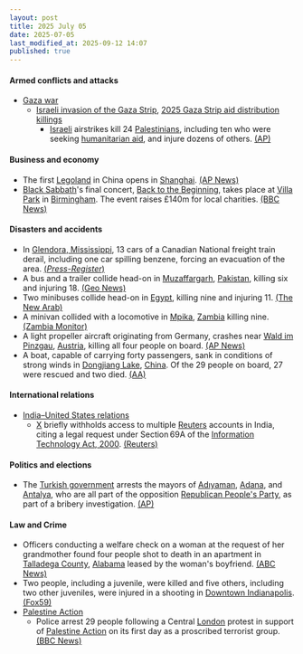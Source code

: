 ```yaml
---
layout: post
title: 2025 July 05
date: 2025-07-05
last_modified_at: 2025-09-12 14:07
published: true
---
```



#### Armed conflicts and attacks

* [Gaza war](https://en.wikipedia.org/wiki/Gaza_war "Gaza war")
  * [Israeli invasion of the Gaza Strip](https://en.wikipedia.org/wiki/Israeli_invasion_of_the_Gaza_Strip "Israeli invasion of the Gaza Strip"), [2025 Gaza Strip aid distribution killings](https://en.wikipedia.org/wiki/2025_Gaza_Strip_aid_distribution_killings "2025 Gaza Strip aid distribution killings")
    * [Israeli](https://en.wikipedia.org/wiki/Israel "Israel") airstrikes kill 24 [Palestinians](https://en.wikipedia.org/wiki/Palestinians "Palestinians"), including ten who were seeking [humanitarian aid](https://en.wikipedia.org/wiki/Humanitarian_aid "Humanitarian aid"), and injure dozens of others. [(AP)](https://apnews.com/article/israel-gaza-hamas-palestinians-war-news-07-05-2025-72448fcc49b5bb026a32163740eaa97c)

#### Business and economy

* The first [Legoland](https://en.wikipedia.org/wiki/Legoland "Legoland") in China opens in [Shanghai](https://en.wikipedia.org/wiki/Shanghai "Shanghai"). [(AP News)](https://apnews.com/article/shanghai-legoland-resort-opening-china-2fdc5631835c233af9fe4207874c361d)
* [Black Sabbath](https://en.wikipedia.org/wiki/Black_Sabbath "Black Sabbath")'s final concert, [Back to the Beginning](https://en.wikipedia.org/wiki/Back_to_the_Beginning "Back to the Beginning"), takes place at [Villa Park](https://en.wikipedia.org/wiki/Villa_Park "Villa Park") in [Birmingham](https://en.wikipedia.org/wiki/Birmingham "Birmingham"). The event raises £140m for local charities. [(BBC News)](https://www.bbc.co.uk/news/articles/cvg6d616n5jo)

#### Disasters and accidents

* In [Glendora, Mississippi](https://en.wikipedia.org/wiki/Glendora%2C_Mississippi "Glendora, Mississippi"), 13 cars of a Canadian National freight train derail, including one car spilling benzene, forcing an evacuation of the area. [(*Press-Register*)](https://www.pressregister.com/firefighters-battling-train-tanker-fire-near-glendora-where-village-has-been-evacuated-6869e3e80ee09)
* A bus and a trailer collide head-on in [Muzaffargarh](https://en.wikipedia.org/wiki/Muzaffargarh "Muzaffargarh"), [Pakistan](https://en.wikipedia.org/wiki/Pakistan "Pakistan"), killing six and injuring 18. [(Geo News)](https://www.geo.tv/latest/612501-at-least-six-killed-eight-injured-in-bus-trailer-collision-in-muzaffargarh)
* Two minibuses collide head-on in [Egypt](https://en.wikipedia.org/wiki/Egypt "Egypt"), killing nine and injuring 11. [(The New Arab)](https://www.newarab.com/news/egypt-minibus-crash-kills-9-says-health-ministry)
* A minivan collided with a locomotive in [Mpika](https://en.wikipedia.org/wiki/Mpika "Mpika"), [Zambia](https://en.wikipedia.org/wiki/Zambia "Zambia") killing nine. [(Zambia Monitor)](https://www.zambiamonitor.com/nine-dead-in-mpika-crash-involving-toyota-mini-van-tazara-train/)
* A light propeller aircraft originating from Germany, crashes near [Wald im Pinzgau](https://en.wikipedia.org/wiki/Wald_im_Pinzgau "Wald im Pinzgau"), [Austria](https://en.wikipedia.org/wiki/Austria "Austria"), killing all four people on board. [(AP News)](https://apnews.com/article/austria-plane-crash-09d78c0c52afdf12a11f49062167378a)
* A boat, capable of carrying forty passengers, sank in conditions of strong winds in [Dongjiang Lake](https://en.wikipedia.org/wiki/Dongjiang_Lake "Dongjiang Lake"), [China](https://en.wikipedia.org/wiki/China "China"). Of the 29 people on board, 27 were rescued and two died. [(AA)](https://www.aa.com.tr/en/asia-pacific/2-killed-27-rescued-after-boat-sank-in-central-china/3623344)

#### International relations

* [India–United States relations](https://en.wikipedia.org/wiki/India%E2%80%93United_States_relations "India–United States relations")
  * [X](https://en.wikipedia.org/wiki/X "X") briefly withholds access to multiple [Reuters](https://en.wikipedia.org/wiki/Reuters "Reuters") accounts in India, citing a legal request under Section 69A of the [Information Technology Act, 2000](https://en.wikipedia.org/wiki/Information_Technology_Act%2C_2000 "Information Technology Act, 2000"). [(Reuters)](https://www.reuters.com/sustainability/society-equity/x-suspends-reuters-account-india-after-legal-demand-government-denies-making-2025-07-06/)

#### Politics and elections

* The [Turkish government](https://en.wikipedia.org/wiki/Turkish_government "Turkish government") arrests the mayors of [Adıyaman](https://en.wikipedia.org/wiki/Ad%C4%B1yaman "Adıyaman"), [Adana](https://en.wikipedia.org/wiki/Adana "Adana"), and [Antalya](https://en.wikipedia.org/wiki/Antalya "Antalya"), who are all part of the opposition [Republican People's Party](https://en.wikipedia.org/wiki/Republican_People%27s_Party "Republican People's Party"), as part of a bribery investigation. [(AP)](https://apnews.com/article/chp-opposition-arrests-adiyaman-adana-tutdere-karalar-c401785ae68f56ebf137b93cd86cf237)

#### Law and Crime

* Officers conducting a welfare check on a woman at the request of her grandmother found four people shot to death in an apartment in [Talladega County](https://en.wikipedia.org/wiki/Talladega_County "Talladega County"), [Alabama](https://en.wikipedia.org/wiki/Alabama "Alabama") leased by the woman's boyfriend. [(ABC News)](https://abc3340.com/news/local/four-bodies-discovered-in-talladega-apartment-police-investigate-alabama-news-working-for-you)
* Two people, including a juvenile, were killed and five others, including two other juveniles, were injured in a shooting in [Downtown Indianapolis](https://en.wikipedia.org/wiki/Downtown_Indianapolis "Downtown Indianapolis"). [(Fox59)](https://fox59.com/news/3-injured-in-downtown-indianapolis-shooting/)
* [Palestine Action](https://en.wikipedia.org/wiki/Palestine_Action "Palestine Action")
  * Police arrest 29 people following a Central [London](https://en.wikipedia.org/wiki/London "London") protest in support of [Palestine Action](https://en.wikipedia.org/wiki/Palestine_Action "Palestine Action") on its first day as a proscribed terrorist group. [(BBC News)](https://www.bbc.co.uk/news/articles/c4gd3pkr9x1o)

